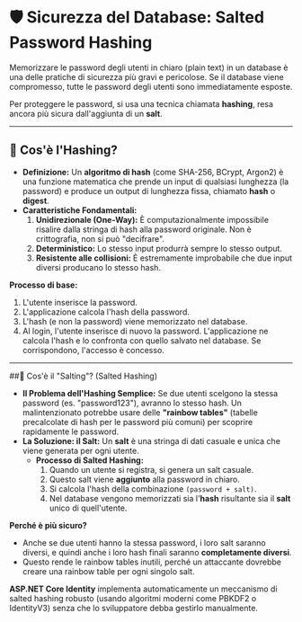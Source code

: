 # 🛡️ Sicurezza del Database: Salted Password Hashing

Memorizzare le password degli utenti in chiaro (plain text) in un database è una delle pratiche di sicurezza più gravi e pericolose. Se il database viene compromesso, tutte le password degli utenti sono immediatamente esposte.

Per proteggere le password, si usa una tecnica chiamata **hashing**, resa ancora più sicura dall'aggiunta di un **salt**.

---

## 🎲 Cos'è l'Hashing?

*   **Definizione:** Un **algoritmo di hash** (come SHA-256, BCrypt, Argon2) è una funzione matematica che prende un input di qualsiasi lunghezza (la password) e produce un output di lunghezza fissa, chiamato **hash** o **digest**.
*   **Caratteristiche Fondamentali:**
    1.  **Unidirezionale (One-Way):** È computazionalmente impossibile risalire dalla stringa di hash alla password originale. Non è crittografia, non si può "decifrare".
    2.  **Deterministico:** Lo stesso input produrrà sempre lo stesso output.
    3.  **Resistente alle collisioni:** È estremamente improbabile che due input diversi producano lo stesso hash.

**Processo di base:**
1.  L'utente inserisce la password.
2.  L'applicazione calcola l'hash della password.
3.  L'hash (e non la password) viene memorizzato nel database.
4.  Al login, l'utente inserisce di nuovo la password. L'applicazione ne calcola l'hash e lo confronta con quello salvato nel database. Se corrispondono, l'accesso è concesso.

---

##🧂 Cos'è il "Salting"? (Salted Hashing)

*   **Il Problema dell'Hashing Semplice:** Se due utenti scelgono la stessa password (es. "password123"), avranno lo stesso hash. Un malintenzionato potrebbe usare delle **"rainbow tables"** (tabelle precalcolate di hash per le password più comuni) per scoprire rapidamente le password.
*   **La Soluzione: il Salt:** Un **salt** è una stringa di dati casuale e unica che viene generata per ogni utente.
    *   **Processo di Salted Hashing:**
        1.  Quando un utente si registra, si genera un salt casuale.
        2.  Questo salt viene **aggiunto** alla password in chiaro.
        3.  Si calcola l'hash della combinazione `(password + salt)`.
        4.  Nel database vengono memorizzati sia l'**hash** risultante sia il **salt** unico di quell'utente.

**Perché è più sicuro?**
*   Anche se due utenti hanno la stessa password, i loro salt saranno diversi, e quindi anche i loro hash finali saranno **completamente diversi**.
*   Questo rende le rainbow tables inutili, perché un attaccante dovrebbe creare una rainbow table per ogni singolo salt.

**ASP.NET Core Identity** implementa automaticamente un meccanismo di salted hashing robusto (usando algoritmi moderni come PBKDF2 o IdentityV3) senza che lo sviluppatore debba gestirlo manualmente.
